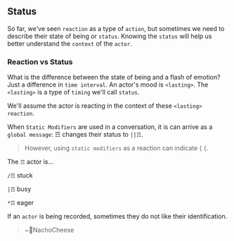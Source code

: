 ## Status

So far, we've seen `reaction` as a type of `action`, but sometimes we need to describe their state of being or `status`.  Knowing the `status` will help us better understand the `context` of the `actor`.

### Reaction vs Status
What is the difference between the state of being and a flash of emotion?  Just a difference in `time interval`.  An actor's mood is `<lasting>`.  The `<lasting>` is a type of `timing` we'll call `status`.  

We'll assume the actor is reacting in the context of these `<lasting> reaction`.

When `Static Modifiers` are used in a conversation, it is can arrive as a `global message`: ☶ changes their status to `||☶`.

> However, using `static modifiers` as a reaction can indicate { {.

The `☶` actor is...

`/☶` stuck

`|☶` busy

`*☶` eager

If an `actor` is being recorded, sometimes they do not like their identification.

> ~💩NachoCheese